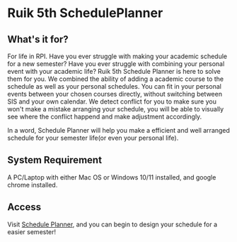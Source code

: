 # Ruik 5th SchedulePlanner

## What's it for?

For life in RPI. Have you ever struggle with making your academic schedule for a new semester? Have you ever struggle with combining your personal event with your academic life? Ruik 5th Schedule Planner is here to solve them for you. We combined the ability of adding a academic course to the schedule as well as your personal schedules. You can fit in your personal events between your chosen courses directly, without switching between SIS and your own calendar. We detect conflict for you to make sure you won't make a mistake arranging your schedule, you will be able to visually see where the conflict happend and make adjustment accordingly.

In a word, Schedule Planner will help you make a efficient and well arranged schedule for your semester life(or even your personal life).

## System Requirement
A PC/Laptop with either Mac OS or Windows 10/11 installed, and google chrome installed.

## Access
Visit [Schedule Planner](https://ruik5th.com), and you can begin to design your schedule for a easier semester!
